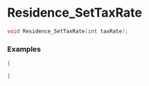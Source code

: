 # Residence_SetTaxRate

```cpp - C++
void Residence_SetTaxRate(int taxRate);
```

### Examples
```cpp - C++
{

}
```
